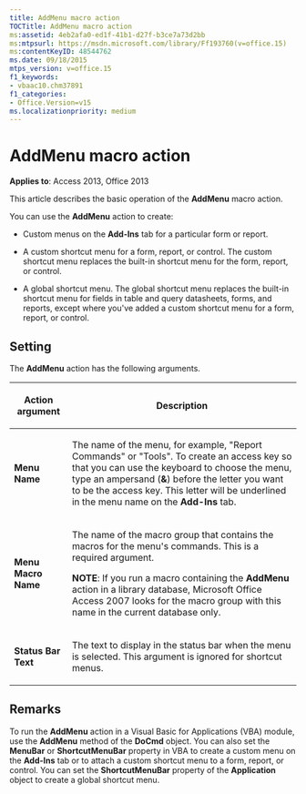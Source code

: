 ```yaml
---
title: AddMenu macro action
TOCTitle: AddMenu macro action
ms:assetid: 4eb2afa0-ed1f-41b1-d27f-b3ce7a73d2bb
ms:mtpsurl: https://msdn.microsoft.com/library/Ff193760(v=office.15)
ms:contentKeyID: 48544762
ms.date: 09/18/2015
mtps_version: v=office.15
f1_keywords:
- vbaac10.chm37891
f1_categories:
- Office.Version=v15
ms.localizationpriority: medium
---
```


# AddMenu macro action


**Applies to**: Access 2013, Office 2013

This article describes the basic operation of the **AddMenu** macro action.

You can use the **AddMenu** action to create:

- Custom menus on the **Add-Ins** tab for a particular form or report.

- A custom shortcut menu for a form, report, or control. The custom shortcut menu replaces the built-in shortcut menu for the form, report, or control.

- A global shortcut menu. The global shortcut menu replaces the built-in shortcut menu for fields in table and query datasheets, forms, and reports, except where you've added a custom shortcut menu for a form, report, or control.

## Setting

The **AddMenu** action has the following arguments.

<table>
<colgroup>
<col />
<col />
</colgroup>
<thead>
<tr class="header">
<th><p>Action argument</p></th>
<th><p>Description</p></th>
</tr>
</thead>
<tbody>
<tr class="odd">
<td><p><strong>Menu Name</strong></p></td>
<td><p>The name of the menu, for example, &quot;Report Commands&quot; or &quot;Tools&quot;. To create an access key so that you can use the keyboard to choose the menu, type an ampersand (<strong>&amp;</strong>) before the letter you want to be the access key. This letter will be underlined in the menu name on the <strong>Add-Ins</strong> tab.</p></td>
</tr>
<tr class="even">
<td><p><strong>Menu Macro Name</strong></p></td>
<td><p>The name of the macro group that contains the macros for the menu's commands. This is a required argument.</p>
<p><strong>NOTE</strong>: If you run a macro containing the <strong>AddMenu</strong> action in a library database, Microsoft Office Access 2007 looks for the macro group with this name in the current database only.</p></td>
</tr>
<tr class="odd">
<td><p><strong>Status Bar Text</strong></p></td>
<td><p>The text to display in the status bar when the menu is selected. This argument is ignored for shortcut menus.</p></td>
</tr>
</tbody>
</table>


## Remarks

To run the **AddMenu** action in a Visual Basic for Applications (VBA) module, use the **AddMenu** method of the **DoCmd** object. You can also set the **MenuBar** or **ShortcutMenuBar** property in VBA to create a custom menu on the **Add-Ins** tab or to attach a custom shortcut menu to a form, report, or control. You can set the **ShortcutMenuBar** property of the **Application** object to create a global shortcut menu.

